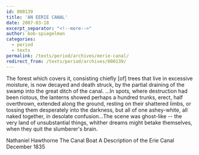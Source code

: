 ```yaml
---
id: 000139
title: 'AN EERIE CANAL'
date: 2007-03-18
excerpt_separator: "<!--more-->"
author: bob-spiegelman
categories:
  - period
  - texts
permalink: /texts/period/archives/eerie-canal/
redirect_from: /texts/period/archives/000139/
---
```

The forest which covers it, consisting chiefly [of] trees that live in excessive moisture, is now decayed and death struck, by the partial draining of the swamp into the great ditch of the canal. ...In spots, where destruction had been riotous, the lanterns showed perhaps a hundred trunks, erect, half overthrown, extended along the ground, resting on their shattered limbs, or tossing them desperately into the darkness, but all of one ashey-white, all naked together, in desolate confusion...The scene was ghost-like -- the very land of unsubstantial things, whither dreams might betake themselves, when they quit the slumberer's brain.

Nathaniel Hawthorne
The Canal Boat
A Description of the Erie Canal
December 1835
